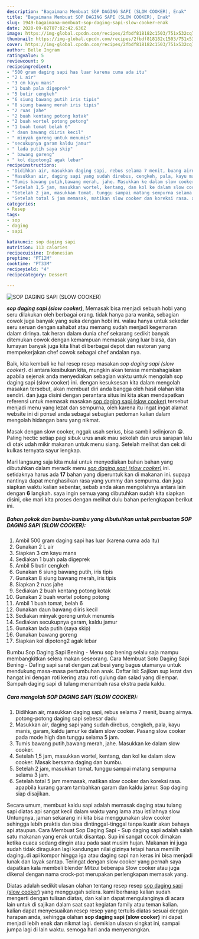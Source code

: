 ```yaml
---
description: "Bagaimana Membuat SOP DAGING SAPI (SLOW COOKER), Enak"
title: "Bagaimana Membuat SOP DAGING SAPI (SLOW COOKER), Enak"
slug: 1949-bagaimana-membuat-sop-daging-sapi-slow-cooker-enak
date: 2020-09-02T07:02:42.636Z
image: https://img-global.cpcdn.com/recipes/2fbdf818182c1503/751x532cq70/sop-daging-sapi-slow-cooker-foto-resep-utama.jpg
thumbnail: https://img-global.cpcdn.com/recipes/2fbdf818182c1503/751x532cq70/sop-daging-sapi-slow-cooker-foto-resep-utama.jpg
cover: https://img-global.cpcdn.com/recipes/2fbdf818182c1503/751x532cq70/sop-daging-sapi-slow-cooker-foto-resep-utama.jpg
author: Belle Ingram
ratingvalue: 5
reviewcount: 9
recipeingredient:
- "500 gram daging sapi has luar karena cuma ada itu"
- "2 L air"
- "3 cm kayu mans"
- "1 buah pala digeprek"
- "5 butir cengkeh"
- "6 siung bawang putih iris tipis"
- "8 siung bawang merah iris tipis"
- "2 ruas jahe"
- "2 buah kentang potong kotak"
- "2 buah wortel potong potong"
- "1 buah tomat belah 6"
- " daun bawang diiris kecil"
- " minyak goreng untuk menumis"
- "secukupnya garam kaldu jamur"
- " lada putih saya skip"
- " bawang goreng"
- " kol dipotong2 agak lebar"
recipeinstructions:
- "Didihkan air, masukkan daging sapi, rebus selama 7 menit, buang airnya. potong-potong daging sapi sebesar dadu"
- "Masukkan air, daging sapi yang sudah direbus, cengkeh, pala, kayu manis, garam, kaldu jamur ke dalam slow cooker. Pasang slow cooker pada mode high dan tunggu selama 5 jam."
- "Tumis bawang putih,bawang merah, jahe. Masukkan ke dalam slow cooker."
- "Setelah 1,5 jam, masukkan wortel, kentang, dan kol ke dalam slow cooker. Masak bersama daging dan bumbu."
- "Setelah 2 jam, masukkan tomat. tunggu sampai matang sempurna selama 3 jam."
- "Setelah total 5 jam memasak, matikan slow cooker dan koreksi rasa. apapbila kurang garam tambahkan garam dan kaldu jamur. Sop daging siap disajikan."
categories:
- Resep
tags:
- sop
- daging
- sapi

katakunci: sop daging sapi 
nutrition: 113 calories
recipecuisine: Indonesian
preptime: "PT12M"
cooktime: "PT33M"
recipeyield: "4"
recipecategory: Dessert

---
```



![SOP DAGING SAPI (SLOW COOKER)](https://img-global.cpcdn.com/recipes/2fbdf818182c1503/751x532cq70/sop-daging-sapi-slow-cooker-foto-resep-utama.jpg)

<b><i>sop daging sapi (slow cooker)</i></b>, Memasak bisa menjadi sebuah hobi yang seru dilakukan oleh berbagai orang. tidak hanya para wanita, sebagian cowok juga banyak yang suka dengan hobi ini. walau hanya untuk sekedar seru seruan dengan sahabat atau memang sudah menjadi kegemaran dalam dirinya. tak heran dalam dunia chef sekarang sedikit banyak ditemukan cowok dengan kemampuan memasak yang luar biasa, dan lumayan banyak juga kita lihat di berbagai depot dan restoran yang mempekerjakan chef cowok sebagai chef andalan nya.

Baik, kita kembali ke hal resep resep masakan <i>sop daging sapi (slow cooker)</i>. di antara kesibukan kita, mungkin akan terasa membahagiakan apabila sejenak anda menyediakan sebagian waktu untuk mengolah sop daging sapi (slow cooker) ini. dengan kesuksesan kita dalam mengolah masakan tersebut, akan membuat diri anda bangga oleh hasil olahan kita sendiri. dan juga disini dengan perantara situs ini kita akan mendapatkan referensi untuk memasak masakan <u>sop daging sapi (slow cooker)</u> tersebut menjadi menu yang lezat dan sempurna, oleh karena itu ingat ingat alamat website ini di ponsel anda sebagai sebagian pedoman kalian dalam mengolah hidangan baru yang nikmat.

Masak dengan slow cooker, nggak usah serius, bisa sambil selinjoran 😁. Paling hectic setiap pagi sibuk urus anak mau sekolah dan urus sarapan lalu di otak udah mikir makanan untuk menu siang. Setelah melihat dan cek di kulkas ternyata sayur lengkap.


Mari langsung saja kita mulai untuk menyediakan bahan bahan yang dibutuhkan dalam meracik menu <u><i>sop daging sapi (slow cooker)</i></u> ini. setidaknya harus ada <b>17</b> bahan yang diperuntuk kan di makanan ini. supaya nantinya dapat menghasilkan rasa yang yummy dan sempurna. dan juga siapkan waktu kalian sebentar, sebab anda akan mengolahnya antara lain dengan <b>6</b> langkah. saya ingin semua yang dibutuhkan sudah kita siapkan disini, oke mari kita proses dengan melihat dulu bahan perlengkapan berikut ini.

<!--inarticleads1-->

##### Bahan pokok dan bumbu-bumbu yang dibutuhkan untuk pembuatan SOP DAGING SAPI (SLOW COOKER):

1. Ambil 500 gram daging sapi has luar (karena cuma ada itu)
1. Gunakan 2 L air
1. Siapkan 3 cm kayu mans
1. Sediakan 1 buah pala digeprek
1. Ambil 5 butir cengkeh
1. Gunakan 6 siung bawang putih, iris tipis
1. Gunakan 8 siung bawang merah, iris tipis
1. Siapkan 2 ruas jahe
1. Sediakan 2 buah kentang potong kotak
1. Gunakan 2 buah wortel potong potong
1. Ambil 1 buah tomat, belah 6
1. Gunakan  daun bawang diiris kecil
1. Sediakan  minyak goreng untuk menumis
1. Sediakan secukupnya garam, kaldu jamur
1. Gunakan  lada putih (saya skip)
1. Gunakan  bawang goreng
1. Siapkan  kol dipotong2 agak lebar


Bumbu Sop Daging Sapi Bening - Menu sop bening selalu saja mampu membangkitkan selera makan seseorang. Cara Membuat Soto Daging Sapi Bening - Dafing sapi sarat dengan zat besi yang bagus utamanya untuk mendukung masa-masa pertumbuhan anak. Daftar Isi: Sajikan sup lezat dan hangat ini dengan roti kering atau roti gulung dan salad yang dilempar. Sampah daging sapi di tulang menambah rasa ekstra pada kaldu. 

<!--inarticleads2-->

##### Cara mengolah SOP DAGING SAPI (SLOW COOKER):

1. Didihkan air, masukkan daging sapi, rebus selama 7 menit, buang airnya. potong-potong daging sapi sebesar dadu
1. Masukkan air, daging sapi yang sudah direbus, cengkeh, pala, kayu manis, garam, kaldu jamur ke dalam slow cooker. Pasang slow cooker pada mode high dan tunggu selama 5 jam.
1. Tumis bawang putih,bawang merah, jahe. Masukkan ke dalam slow cooker.
1. Setelah 1,5 jam, masukkan wortel, kentang, dan kol ke dalam slow cooker. Masak bersama daging dan bumbu.
1. Setelah 2 jam, masukkan tomat. tunggu sampai matang sempurna selama 3 jam.
1. Setelah total 5 jam memasak, matikan slow cooker dan koreksi rasa. apapbila kurang garam tambahkan garam dan kaldu jamur. Sop daging siap disajikan.


Secara umum, membuat kaldu sapi adalah memasak daging atau tulang sapi diatas api sangat kecil dalam waktu yang lama atau istilahnya slow Untungnya, jaman sekarang ini kita bisa menggunakan slow cooker sehingga lebih praktis dan bisa dintinggal-tinggal tanpa kuatir akan bahaya api ataupun. Cara Membuat Sop Daging Sapi - Sup daging sapi adalah salah satu makanan yang enak untuk disantap. Sup ini sangat cocok dimakan ketika cuaca sedang dingin atau pada saat musim hujan. Makanan ini juga sudah tidak diragukan lagi kandungan nilai gizinya tetapi harus memilih daging..di api kompor hingga iga atau daging sapi nan keras ini bisa menjadi lunak dan layak santap. Teringat dengan slow cooker yang pernah saya dapatkan kala membeli blender Mitzui beberapa Slow cooker atau juga dikenal dengan nama crock-pot merupakan perlengkapan memasak yang. 

Diatas adalah sedikit ulasan olahan tentang resep resep <u>sop daging sapi (slow cooker)</u> yang menggugah selera. kami berharap kalian sudah mengerti dengan tulisan diatas, dan kalian dapat mengulanginya di acara lain untuk di sajikan dalam saat saat kegiatan family atau teman kalian. kalian dapat menyesuaikan resep resep yang tertulis diatas sesuai dengan harapan anda, sehingga olahan <b>sop daging sapi (slow cooker)</b> ini dapat menjadi lebih enak dan nikmat lagi. demikian ulasan singkat ini, sampai jumpa lagi di lain waktu. semoga hari anda menyenangkan.
